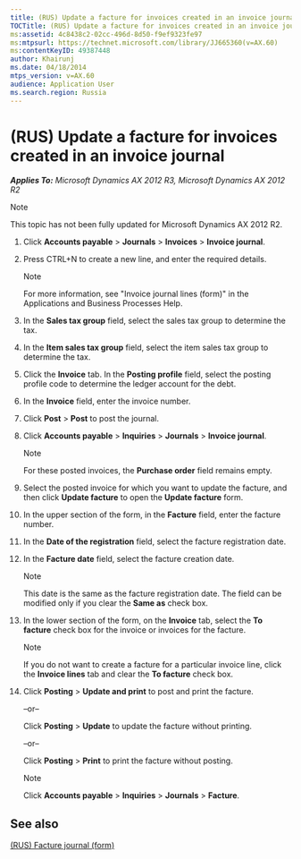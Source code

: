```yaml
---
title: (RUS) Update a facture for invoices created in an invoice journal
TOCTitle: (RUS) Update a facture for invoices created in an invoice journal
ms:assetid: 4c8438c2-02cc-496d-8d50-f9ef9323fe97
ms:mtpsurl: https://technet.microsoft.com/library/JJ665360(v=AX.60)
ms:contentKeyID: 49387448
author: Khairunj
ms.date: 04/18/2014
mtps_version: v=AX.60
audience: Application User
ms.search.region: Russia
---
```


# (RUS) Update a facture for invoices created in an invoice journal 


_**Applies To:** Microsoft Dynamics AX 2012 R3, Microsoft Dynamics AX 2012 R2_


> [!NOTE]
> <P>This topic has not been fully updated for Microsoft Dynamics AX 2012 R2.</P>



1.  Click **Accounts payable** \> **Journals** \> **Invoices** \> **Invoice journal**.

2.  Press CTRL+N to create a new line, and enter the required details.
    

    > [!NOTE]
    > <P>For more information, see "Invoice journal lines (form)" in the Applications and Business Processes Help.</P>



3.  In the **Sales tax group** field, select the sales tax group to determine the tax.

4.  In the **Item sales tax group** field, select the item sales tax group to determine the tax.

5.  Click the **Invoice** tab. In the **Posting profile** field, select the posting profile code to determine the ledger account for the debt.

6.  In the **Invoice** field, enter the invoice number.

7.  Click **Post** \> **Post** to post the journal.

8.  Click **Accounts payable** \> **Inquiries** \> **Journals** \> **Invoice journal**.
    

    > [!NOTE]
    > <P>For these posted invoices, the <STRONG>Purchase order</STRONG> field remains empty.</P>



9.  Select the posted invoice for which you want to update the facture, and then click **Update facture** to open the **Update facture** form.

10. In the upper section of the form, in the **Facture** field, enter the facture number.

11. In the **Date of the registration** field, select the facture registration date.

12. In the **Facture date** field, select the facture creation date.
    

    > [!NOTE]
    > <P>This date is the same as the facture registration date. The field can be modified only if you clear the <STRONG>Same as</STRONG> check box.</P>



13. In the lower section of the form, on the **Invoice** tab, select the **To facture** check box for the invoice or invoices for the facture.
    

    > [!NOTE]
    > <P>If you do not want to create a facture for a particular invoice line, click the <STRONG>Invoice lines</STRONG> tab and clear the <STRONG>To facture</STRONG> check box.</P>



14. Click **Posting** \> **Update and print** to post and print the facture.
    
    –or–
    
    Click **Posting** \> **Update** to update the facture without printing.
    
    –or–
    
    Click **Posting** \> **Print** to print the facture without posting.
    

    > [!NOTE]
    > <P>Click <STRONG>Accounts payable</STRONG> &gt; <STRONG>Inquiries</STRONG> &gt; <STRONG>Journals</STRONG> &gt; <STRONG>Facture</STRONG>.</P>



## See also

[(RUS) Facture journal (form)](https://technet.microsoft.com/library/jj923567\(v=ax.60\))

  


